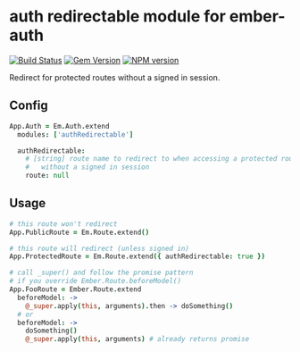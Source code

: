 # auth redirectable module for ember-auth

[![Build Status](https://secure.travis-ci.org/heartsentwined/ember-auth-module-auth-redirectable.png)](http://travis-ci.org/heartsentwined/ember-auth-module-auth-redirectable)
[![Gem Version](https://badge.fury.io/rb/ember-auth-module-auth_redirectable-source.png)](http://badge.fury.io/rb/ember-auth-module-auth_redirectable-source)
[![NPM version](https://badge.fury.io/js/ember-auth.png)](http://badge.fury.io/js/ember-auth-module-auth-redirectable)

Redirect for protected routes without a signed in session.

## Config

```coffeescript
App.Auth = Em.Auth.extend
  modules: ['authRedirectable']

  authRedirectable:
    # [string] route name to redirect to when accessing a protected route
    #   without a signed in session
    route: null
```

## Usage

```coffeescript
# this route won't redirect
App.PublicRoute = Em.Route.extend()

# this route will redirect (unless signed in)
App.ProtectedRoute = Em.Route.extend({ authRedirectable: true })
```

```coffeescript
# call _super() and follow the promise pattern
# if you override Ember.Route.beforeModel()
App.FooRoute = Ember.Route.extend
  beforeModel: ->
    @_super.apply(this, arguments).then -> doSomething()
  # or
  beforeModel: ->
    doSomething()
    @_super.apply(this, arguments) # already returns promise
```
